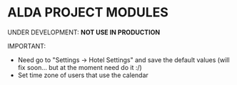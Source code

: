 # ALDA PROJECT MODULES

UNDER DEVELOPMENT: **NOT USE IN PRODUCTION**


IMPORTANT: 
  - Need go to "Settings -> Hotel Settings" and save the default values (will fix soon... but at the moment need do it :/)
  - Set time zone of users that use the calendar
  
